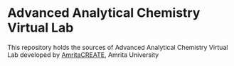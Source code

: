 # Advanced Analytical Chemistry Virtual Lab
This repository holds the sources of Advanced Analytical Chemistry Virtual Lab developed by 
<a href="https://www.amrita.edu/create" target="_blank">AmritaCREATE</a>, Amrita University
